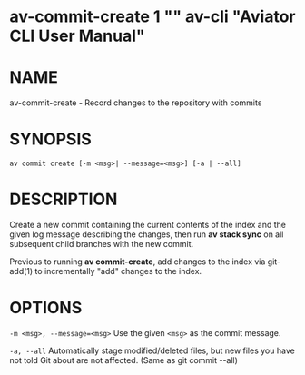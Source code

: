# av-commit-create 1 "" av-cli "Aviator CLI User Manual"

# NAME

av-commit-create - Record changes to the repository with commits

# SYNOPSIS

`av commit create [-m <msg>| --message=<msg>] [-a | --all]`

# DESCRIPTION

Create a new commit containing the current contents of the index and the given
log message describing the changes, then run **av stack sync** on all subsequent
child branches with the new commit.

Previous to running **av commit-create**, add changes to the index via
git-add(1) to incrementally "add" changes to the index.

# OPTIONS

`-m <msg>, --message=<msg>`
    Use the given `<msg>` as the commit message.

`-a, --all`
    Automatically stage modified/deleted files, but new files you have not told
    Git about are not affected. (Same as git commit --all)
